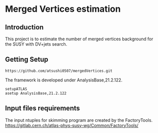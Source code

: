 # Merged Vertices estimation
## Introduction
This project is to estimate the number of merged vertices background for the SUSY with DV+jets search.

## Getting Setup
```
https://github.com/atsushi0507/mergedVertices.git
```
The framework is developed under AnalysisBase,21.2.122.
```
setupATLAS
asetup AnalysisBase,21.2.122
```

## Input files requirements
The input ntuples for skimming program are created by the FactoryTools.  
https://gitlab.cern.ch/atlas-phys-susy-wg/Common/FactoryTools/  


